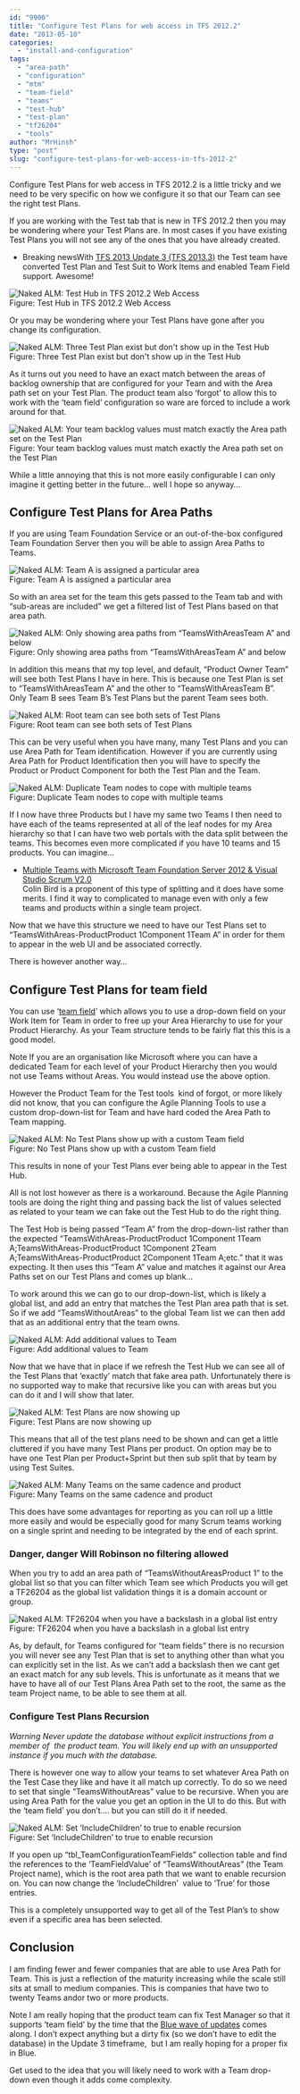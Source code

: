 ```yaml
---
id: "9900"
title: "Configure Test Plans for web access in TFS 2012.2"
date: "2013-05-10"
categories: 
  - "install-and-configuration"
tags: 
  - "area-path"
  - "configuration"
  - "mtm"
  - "team-field"
  - "teams"
  - "test-hub"
  - "test-plan"
  - "tf26204"
  - "tools"
author: "MrHinsh"
type: "post"
slug: "configure-test-plans-for-web-access-in-tfs-2012-2"
---
```


Configure Test Plans for web access in TFS 2012.2 is a little tricky and we need to be very specific on how we configure it so that our Team can see the right test Plans.

If you are working with the Test tab that is new in TFS 2012.2 then you may be wondering where your Test Plans are. In most cases if you have existing Test Plans you will not see any of the ones that you have already created.

- Breaking newsWith [TFS 2013 Update 3 (TFS 2013.3)](http://support.microsoft.com/kb/2933779) the Test team have converted Test Plan and Test Suit to Work Items and enabled Team Field support. Awesome!

![Naked ALM: Test Hub in TFS 2012.2 Web Access](images/image3-7-7.png "Naked ALM: Test Hub in TFS 2012.2 Web Access")  
Figure: Test Hub in TFS 2012.2 Web Access

Or you may be wondering where your Test Plans have gone after you change its configuration.

![Naked ALM: Three Test Plan exist but don't show up in the Test Hub](images/image4-8-8.png "Naked ALM: Three Test Plan exist but don't show up in the Test Hub")  
Figure: Three Test Plan exist but don't show up in the Test Hub

As it turns out you need to have an exact match between the areas of backlog ownership that are configured for your Team and with the Area path set on your Test Plan. The product team also ‘forgot’ to allow this to work with the ‘team field’ configuration so ware are forced to include a work around for that.

![Naked ALM: Your team backlog values must match exactly the Area path set on the Test Plan](images/image5.png "Naked ALM: Your team backlog values must match exactly the Area path set on the Test Plan")  
Figure: Your team backlog values must match exactly the Area path set on the Test Plan

While a little annoying that this is not more easily configurable I can only imagine it getting better in the future… well I hope so anyway…

## Configure Test Plans for Area Paths

If you are using Team Foundation Service or an out-of-the-box configured Team Foundation Server then you will be able to assign Area Paths to Teams.

![Naked ALM: Team A is assigned a particular area](images/image6.png "Naked ALM: Team A is assigned a particular area")  
Figure: Team A is assigned a particular area

So with an area set for the team this gets passed to the Team tab and with “sub-areas are included” we get a filtered list of Test Plans based on that area path.

![Naked ALM: Only showing area paths from “TeamsWithAreasTeam A” and below](images/image7-9-9.png "Naked ALM: Only showing area paths from “TeamsWithAreasTeam A” and below")  
Figure: Only showing area paths from “TeamsWithAreasTeam A” and below

In addition this means that my top level, and default, “Product Owner Team” will see both Test Plans I have in here. This is because one Test Plan is set to “TeamsWithAreasTeam A” and the other to “TeamsWithAreasTeam B”. Only Team B sees Team B’s Test Plans but the parent Team sees both.

![Naked ALM: Root team can see both sets of Test Plans](images/image8-10-10.png "Naked ALM: Root team can see both sets of Test Plans")  
Figure: Root team can see both sets of Test Plans

This can be very useful when you have many, many Test Plans and you can use Area Path for Team identification. However if you are currently using Area Path for Product Identification then you will have to specify the Product or Product Component for both the Test Plan and the Team.

![Naked ALM: Duplicate Team nodes to cope with multiple teams](images/image9-11-11.png "Naked ALM: Duplicate Team nodes to cope with multiple teams")  
Figure: Duplicate Team nodes to cope with multiple teams

If I now have three Products but I have my same two Teams I then need to have each of the teams represented at all of the leaf nodes for my Area hierarchy so that I can have two web portals with the data split between the teams. This becomes even more complicated if you have 10 teams and 15 products. You can imagine…

- [Multiple Teams with Microsoft Team Foundation Server 2012 & Visual Studio Scrum V2.0](http://blogs.ripple-rock.com/colinbird/2012/11/19/MultipleTeamsWithMicrosoftTeamFoundationServer2012VisualStudioScrumV20.aspx)  
    Colin Bird is a proponent of this type of splitting and it does have some merits. I find it way to complicated to manage even with only a few teams and products within a single team project.

Now that we have this structure we need to have our Test Plans set to “TeamsWithAreas-ProductProduct 1Component 1Team A” in order for them to appear in the web UI and be associated correctly.

There is however another way…

## Configure Test Plans for team field

You can use ‘[team field](http://nkdagility.com/team-foundation-server-2012-teams-without-areas/ "Team Foundation Server 2012 Teams without Areas")’ which allows you to use a drop-down field on your Work Item for Team in order to free up your Area Hierarchy to use for your Product Hierarchy. As your Team structure tends to be fairly flat this this is a good model.

Note If you are an organisation like Microsoft where you can have a dedicated Team for each level of your Product Hierarchy then you would not use Teams without Areas. You would instead use the above option.

However the Product Team for the Test tools  kind of forgot, or more likely did not know, that you can configure the Agile Planning Tools to use a custom drop-down-list for Team and have hard coded the Area Path to Team mapping.

![Naked ALM: No Test Plans show up with a custom Team field](images/image10-1-1.png "Naked ALM: No Test Plans show up with a custom Team field")  
Figure: No Test Plans show up with a custom Team field

This results in none of your Test Plans ever being able to appear in the Test Hub.

All is not lost however as there is a workaround. Because the Agile Planning tools are doing the right thing and passing back the list of values selected as related to your team we can fake out the Test Hub to do the right thing.

The Test Hob is being passed “Team A” from the drop-down-list rather than the expected “TeamsWithAreas-ProductProduct 1Component 1Team A;TeamsWithAreas-ProductProduct 1Component 2Team A;TeamsWithAreas-ProductProduct 2Component 1Team A;etc.” that it was expecting. It then uses this “Team A” value and matches it against our Area Paths set on our Test Plans and comes up blank…

To work around this we can go to our drop-down-list, which is likely a global list, and add an entry that matches the Test Plan area path that is set. So if we add “TeamsWithoutAreas” to the global Team list we can then add that as an additional entry that the team owns.

![Naked ALM: Add additional values to Team](images/image11-2-2.png "Naked ALM: Add additional values to Team")  
Figure: Add additional values to Team

Now that we have that in place if we refresh the Test Hub we can see all of the Test Plans that ‘exactly’ match that fake area path. Unfortunately there is no supported way to make that recursive like you can with areas but you can do it and I will show that later.

![Naked ALM: Test Plans are now showing up](images/image12-3-3.png "Naked ALM: Test Plans are now showing up")  
Figure: Test Plans are now showing up

This means that all of the test plans need to be shown and can get a little cluttered if you have many Test Plans per product. On option may be to have one Test Plan per Product+Sprint but then sub split that by team by using Test Suites.

![Naked ALM: Many Teams on the same cadence and product](images/image13-4-4.png "Naked ALM: Many Teams on the same cadence and product")  
Figure: Many Teams on the same cadence and product

This does have some advantages for reporting as you can roll up a little more easily and would be especially good for many Scrum teams working on a single sprint and needing to be integrated by the end of each sprint.

### Danger, danger Will Robinson no filtering allowed

When you try to add an area path of “TeamsWithoutAreasProduct 1” to the global list so that you can filter which Team see which Products you will get a TF26204 as the global list validation things it is a domain account or group.

![Naked ALM: TF26204 when you have a backslash in a global list entry](images/image14-5-5.png "Naked ALM: TF26204 when you have a backslash in a global list entry")  
Figure: TF26204 when you have a backslash in a global list entry

As, by default, for Teams configured for “team fields” there is no recursion you will never see any Test Plan that is set to anything other than what you can explicitly set in the list. As we can’t add a backslash then we cant get an exact match for any sub levels. This is unfortunate as it means that we have to have all of our Test Plans Area Path set to the root, the same as the team Project name, to be able to see them at all.

### Configure Test Plans Recursion

_Warning Never update the database without explicit instructions from a member of  the product team. You will likely end up with an unsupported instance if you much with the database._

There is however one way to allow your teams to set whatever Area Path on the Test Case they like and have it all match up correctly. To do so we need to set that single “TeamsWithoutAreas” value to be recursive. When you are using Area Path for the value you get an option in the UI to do this. But with the ‘team field’ you don’t…. but you can still do it if needed.

![Naked ALM: Set ‘IncludeChildren’ to true to enable recursion](images/image15-6-6.png "Naked ALM: Set ‘IncludeChildren’ to true to enable recursion")  
Figure: Set ‘IncludeChildren’ to true to enable recursion

If you open up “tbl\_TeamConfigurationTeamFields” collection table and find the references to the ‘TeamFieldValue’ of “TeamsWithoutAreas” (the Team Project name), which is the root area path that we want to enable recursion on. You can now change the ‘IncludeChildren’  value to ‘True’ for those entries.

This is a completely unsupported way to get all of the Test Plan’s to show even if a specific area has been selected.

## Conclusion

I am finding fewer and fewer companies that are able to use Area Path for Team. This is just a reflection of the maturity increasing while the scale still sits at small to medium companies. This is companies that have two to twenty Teams andor two or more products.

Note I am really hoping that the product team can fix Test Manager so that it supports ‘team field’ by the time that the [Blue wave of updates](http://www.zdnet.com/are-microsoft-updates-like-blue-really-more-than-service-packs-7000015219/) comes along. I don’t expect anything but a dirty fix (so we don’t have to edit the database) in the Update 3 timeframe,  but I am really hoping for a proper fix in Blue.

Get used to the idea that you will likely need to work with a Team drop-down even though it adds come complexity.


